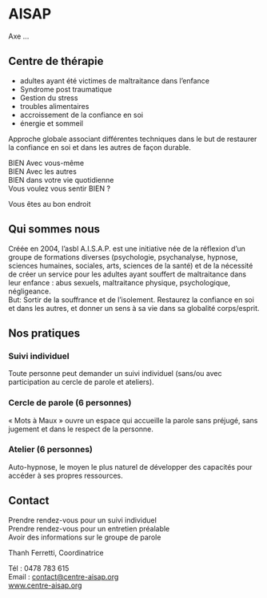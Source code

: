 # AISAP

Axe ...

## Centre de thérapie 

- adultes ayant été victimes de maltraitance dans l’enfance
- Syndrome post traumatique
- Gestion du stress
- troubles alimentaires
- accroissement de la confiance en soi
- énergie et sommeil

Approche globale associant différentes techniques dans le but de restaurer la confiance en soi et dans les autres de façon durable.


BIEN Avec vous-même  
BIEN Avec les autres  
BIEN dans votre vie quotidienne  
Vous voulez vous sentir BIEN ?

Vous êtes au bon endroit


## Qui sommes nous

Créée en 2004, l’asbl A.I.S.A.P. est une initiative née de la réflexion d’un groupe de formations diverses (psychologie, psychanalyse, hypnose, sciences humaines, sociales, arts, sciences de la santé) et de la nécessité de créer un service pour les adultes ayant souffert de maltraitance dans leur enfance : abus sexuels, maltraitance physique, psychologique, négligeance.  
But: Sortir de la souffrance et de l’isolement. Restaurez la confiance en soi et dans les autres, et donner un sens à sa vie dans sa globalité corps/esprit.  

## Nos pratiques

### Suivi individuel
Toute personne peut demander un suivi individuel (sans/ou avec participation au cercle de parole et ateliers).  
    
### Cercle de parole (6 personnes)
« Mots à Maux » ouvre un espace qui accueille la parole sans préjugé, sans jugement et dans le respect de la personne.  
    
### Atelier (6 personnes)
Auto-hypnose, le moyen le plus naturel de développer des capacités pour accéder à ses propres ressources.  


## Contact

Prendre rendez-vous  pour un suivi individuel  
Prendre rendez-vous pour un entretien préalable  
Avoir des informations sur le groupe de parole  

Thanh Ferretti, Coordinatrice  

Tél : 0478 783 615  
Email : contact@centre-aisap.org  
www.centre-aisap.org
